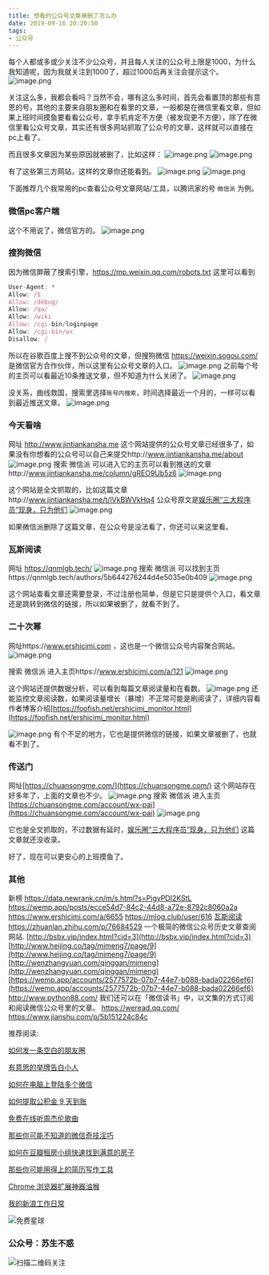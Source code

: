 ```yaml
---
title: 想看的公众号文章被删了怎么办
date: 2019-09-16 20:20:50
tags:
- 公众号
---
```


每个人都或多或少关注不少公众号，并且每人关注的公众号上限是1000，为什么我知道呢，因为我就关注到1000了，超过1000后再关注会提示这个。
![image.png](https://upload-images.jianshu.io/upload_images/17817191-3f8b59abeda07fb9.png?imageMogr2/auto-orient/strip%7CimageView2/2/w/1240)

关注这么多，我都会看吗？当然不会，哪有这么多时间，首先会看置顶的那些有意思的号，其他的主要来自朋友圈和在看里的文章，一般都是在微信里看文章，但如果上班时间摸鱼要看看公众号，拿手机肯定不方便（被发现更不方便），除了在微信里看公众号文章，其实还有很多网站抓取了公众号的文章，这样就可以直接在pc上看了。

而且很多文章因为某些原因就被删了，比如这样：
![image.png](https://upload-images.jianshu.io/upload_images/17817191-a90fd38042b6a56d.png?imageMogr2/auto-orient/strip%7CimageView2/2/w/1240)
![image.png](https://upload-images.jianshu.io/upload_images/17817191-20b6986c48f53554.png?imageMogr2/auto-orient/strip%7CimageView2/2/w/1240)

有了这些第三方网站，这样的文章你还能看到。
![image.png](https://upload-images.jianshu.io/upload_images/17817191-d00b79ddd4a7f522.png?imageMogr2/auto-orient/strip%7CimageView2/2/w/1240)
![image.png](https://upload-images.jianshu.io/upload_images/17817191-29da4eec13df56ff.png?imageMogr2/auto-orient/strip%7CimageView2/2/w/1240)


下面推荐几个我常用的pc查看公众号文章网站/工具，以腾讯家的号 `微信派` 为例。
### 微信pc客户端
这个不用说了，微信官方的。
![image.png](https://upload-images.jianshu.io/upload_images/17817191-5237e30b01930d61.png?imageMogr2/auto-orient/strip%7CimageView2/2/w/1240)


### 搜狗微信
因为微信屏蔽了搜索引擎，https://mp.weixin.qq.com/robots.txt 这里可以看到
```js
User-Agent: *
Allow: /$
Allow: /debug/
Allow: /qa/
Allow: /wiki
Allow: /cgi-bin/loginpage
Allow: /cgi-bin/wx
Disallow: /
```
所以在谷歌百度上搜不到公众号的文章，但搜狗微信 https://weixin.sogou.com/ 是微信官方合作伙伴，所以这里有公众号文章的入口。
![image.png](https://upload-images.jianshu.io/upload_images/17817191-5b230713b6af824b.png?imageMogr2/auto-orient/strip%7CimageView2/2/w/1240)
之前每个号的主页可以看最近10条推送文章，但不知道为什么关闭了。
![image.png](https://upload-images.jianshu.io/upload_images/17817191-5363a5b5a8f2b00b.png?imageMogr2/auto-orient/strip%7CimageView2/2/w/1240)

没关系，曲线救国，搜索里选择`账号内搜索`，时间选择最近一个月的，一样可以看到最近推送文章。
![image.png](https://upload-images.jianshu.io/upload_images/17817191-9e623e17295f3088.png?imageMogr2/auto-orient/strip%7CimageView2/2/w/1240)

### 今天看啥

网址 http://www.jintiankansha.me  这个网站提供的公众号文章已经很多了，如果没有你想看的公众号可以自己来提交http://www.jintiankansha.me/about 
![image.png](https://upload-images.jianshu.io/upload_images/17817191-f5468ec1a1ee2450.png?imageMogr2/auto-orient/strip%7CimageView2/2/w/1240)
搜索 微信派 可以进入它的主页可以看到推送的文章http://www.jintiankansha.me/column/gREO9Ub5z6
![image.png](https://upload-images.jianshu.io/upload_images/17817191-89c739ddebeaa441.png?imageMogr2/auto-orient/strip%7CimageView2/2/w/1240)


这个网站是全文抓取的，比如这篇文章http://www.jintiankansha.me/t/lVkBWVkHq4 公众号原文是[娱乐圈“三大程序员”现身，只为他们](https://mp.weixin.qq.com/s/RgTkKhQYeaW61_b1p1rvuQ)
![image.png](https://upload-images.jianshu.io/upload_images/17817191-49d65f21bf6c404d.png?imageMogr2/auto-orient/strip%7CimageView2/2/w/1240)
   
如果微信派删除了这篇文章，在公众号是没法看了，你还可以来这里看。

 
### 瓦斯阅读
网址 https://qnmlgb.tech/
![image.png](https://upload-images.jianshu.io/upload_images/17817191-c925cfd67bb4e0bc.png?imageMogr2/auto-orient/strip%7CimageView2/2/w/1240)
搜索 微信派 可以找到主页https://qnmlgb.tech/authors/5b644276244d4e5035e0b409
![image.png](https://upload-images.jianshu.io/upload_images/17817191-2c417bf8a48ed35e.png?imageMogr2/auto-orient/strip%7CimageView2/2/w/1240)

这个网站查看文章还需要登录，不过注册也简单，但是它只是提供个入口，看文章还是跳转到微信的链接，所以如果被删了，就看不到了。
### 二十次幂
网址https://www.ershicimi.com ，这也是一个微信公众号内容聚合网站。
![image.png](https://upload-images.jianshu.io/upload_images/17817191-ac448613e96b2dad.png?imageMogr2/auto-orient/strip%7CimageView2/2/w/1240)


搜索 微信派 进入主页https://www.ershicimi.com/a/121
![image.png](https://upload-images.jianshu.io/upload_images/17817191-ca4a7ff67aecbe9d.png?imageMogr2/auto-orient/strip%7CimageView2/2/w/1240)

这个网站还提供数据分析，可以看到每篇文章阅读量和在看数。
![image.png](https://upload-images.jianshu.io/upload_images/17817191-da09598899dbdd3a.png?imageMogr2/auto-orient/strip%7CimageView2/2/w/1240)
还能监控文章阅读数，如果阅读量增长（暴增）不正常可能是刷阅读了，详细内容看作者博客介绍[https://foofish.net/ershicimi_monitor.html](https://foofish.net/ershicimi_monitor.html)

![image.png](https://upload-images.jianshu.io/upload_images/17817191-f8492671c8de6f98.png?imageMogr2/auto-orient/strip%7CimageView2/2/w/1240)
有个不足的地方，它也是提供微信的链接，如果文章被删了，也就看不到了。

### 传送门
网址[https://chuansongme.com/](https://chuansongme.com/) 这个网站存在好多年了，上面的文章也不少。
![image.png](https://upload-images.jianshu.io/upload_images/17817191-c40eb03008aaf087.png?imageMogr2/auto-orient/strip%7CimageView2/2/w/1240)
搜索 微信派 进入主页[https://chuansongme.com/account/wx-pai](https://chuansongme.com/account/wx-pai)
![image.png](https://upload-images.jianshu.io/upload_images/17817191-040eec9d34aadb61.png?imageMogr2/auto-orient/strip%7CimageView2/2/w/1240)

它也是全文抓取的，不过数据有延时，[娱乐圈“三大程序员”现身，只为他们](https://mp.weixin.qq.com/s/RgTkKhQYeaW61_b1p1rvuQ) 这篇文章就还没收录。

好了，现在可以更安心的上班摸鱼了。

### 其他
新榜  https://data.newrank.cn/m/s.html?s=PigyPDI2KStL
https://wemp.app/posts/ecce54d7-84c2-44d8-a72e-8792c8060a2a
https://www.ershicimi.com/a/6655
https://mlog.club/user/616
[瓦斯阅读](https://qnmlgb.tech/authors/5b80eb36244d4e47d7a5c098?_lst=)
https://zhuanlan.zhihu.com/p/76684529
一个极简的微信公众号历史文章查阅网站. [http://bsbx.vip/index.html?cid=3](http://bsbx.vip/index.html?cid=3)
[http://www.heijing.co/tag/mimeng7/page/9](http://www.heijing.co/tag/mimeng7/page/9)
[http://wenzhangyuan.com/qinggan/mimeng](http://wenzhangyuan.com/qinggan/mimeng)
[https://wemp.app/accounts/2577572b-07b7-44e7-b088-bada02266ef6](https://wemp.app/accounts/2577572b-07b7-44e7-b088-bada02266ef6)
http://www.python88.com/
我们还可以在「微信读书」中，以文集的方式订阅和阅读微信公众号里的文章。 https://weread.qq.com/
 https://www.jianshu.com/p/5b151224c84c


推荐阅读:

[如何发一条空白的朋友圈](https://mp.weixin.qq.com/s/Xz1m-mqtCcBF_4hmGCpkUQ)

[有意思的举牌告白小人](https://mp.weixin.qq.com/s/hbzmqep2JMICL6WogE9TCQ)

[如何在电脑上登陆多个微信](https://mp.weixin.qq.com/s/_3AeNahwbs8c3UJ0is1t4A)

[如何提取公积金 9 天到账](https://mp.weixin.qq.com/s/qyFvOgHf1mXwPKO0tQwUyg)

[免费在线听周杰伦歌曲](https://mp.weixin.qq.com/s/1omFkK5PPyeJEzUTagj9qg)

[那些你可能不知道的微信奇技淫巧](https://mp.weixin.qq.com/s/eGDO0Y8el_dsEyriCoAgog)

[如何在豆瓣租房小组快速找到满意的房子](https://mp.weixin.qq.com/s/k5lBwiDzGgSU3fh2v2Rw9A)

[那些你可能用得上的简历写作工具](https://mp.weixin.qq.com/s/sng3uK9Nge1OD2gc5DDuZg)

[Chrome 浏览器扩展神器油猴](https://mp.weixin.qq.com/s/adJFh_9LH0N-vvvYaiQqXg)

[我的新浪工作日常](https://mp.weixin.qq.com/s/mI5kubVY2t5jwJ9ub7A1iA)

![免费星球](https://upload-images.jianshu.io/upload_images/17817191-393b26173c148690.png?imageMogr2/auto-orient/strip%7CimageView2/2/w/1240)
### 公众号：苏生不惑
 ![扫描二维码关注](https://upload-images.jianshu.io/upload_images/17817191-6e0079f95d4c0338.jpg?imageMogr2/auto-orient/strip%7CimageView2/2/w/1240)